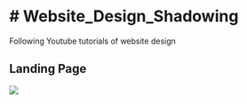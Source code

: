 <h1># Website_Design_Shadowing</h1>

Following Youtube tutorials of website design


<h2>Landing Page</h2>
<img src="https://user-images.githubusercontent.com/88056810/143082195-6c361c83-b96a-438c-897b-b91fb2f2cb24.png"/>
